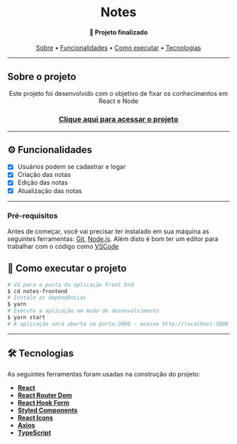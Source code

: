 <h1 align="center">Notes</h1>
<h4 align="center"> 
	🚀 Projeto finalizado
</h4>

<p align="center">
 <a href="#-sobre-o-projeto">Sobre</a> •
 <a href="#-funcionalidades">Funcionalidades</a> •
 <a href="#-como-executar-o-projeto">Como executar</a> • 
 <a href="#-tecnologias">Tecnologias</a>
</p>

---

## Sobre o projeto
<p align="center">Este projeto foi desenvolvido com o objetivo de fixar os conhecimentos em React e Node</p>
<h3 align="center">
    <a href="https://notes-app01.vercel.app/" target="_blank">Clique aqui para acessar o projeto</a>
</h3>

---

## ⚙️ Funcionalidades

- [x] Usuários podem se cadastrar e logar
- [x] Criação das notas
- [x] Edição das notas
- [x] Atualização das notas  
---

### Pré-requisitos

Antes de começar, você vai precisar ter instalado em sua máquina as seguintes ferramentas:
[Git](https://git-scm.com), [Node.js](https://nodejs.org/en/). 
Além disto é bom ter um editor para trabalhar com o código como [VSCode](https://code.visualstudio.com/)


## 🚀 Como executar o projeto

```bash
# Vá para a pasta da aplicação Front End
$ cd notes-frontend
# Instale as dependências
$ yarn
# Execute a aplicação em modo de desenvolvimento
$ yarn start
# A aplicação será aberta na porta:3000 - acesse http://localhost:3000
```

---

## 🛠 Tecnologias

As seguintes ferramentas foram usadas na construção do projeto:
-   **[React](https://pt-br.reactjs.org/)**
-   **[React Router Dom](https://github.com/ReactTraining/react-router/tree/master/packages/react-router-dom)**
-   **[React Hook Form](https://react-hook-form.com/)**
-   **[Styled Components](https://styled-components.com/)**
-   **[React Icons](https://react-icons.github.io/react-icons/)**
-   **[Axios](https://github.com/axios/axios)**
-   **[TypeScript](https://www.typescriptlang.org/)**


